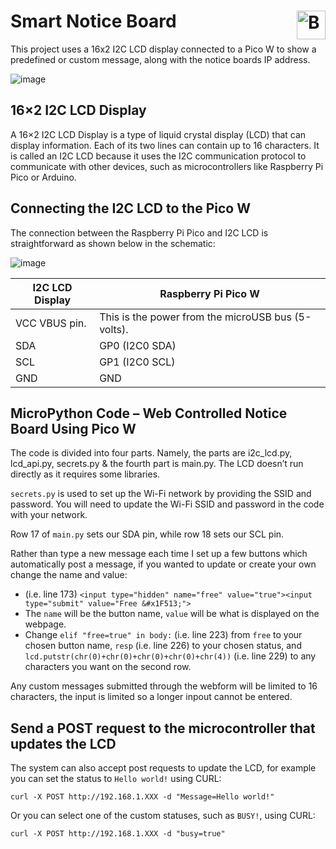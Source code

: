 # Smart Notice Board <a href='https://ko-fi.com/christianjameswatkins' target='_blank'><img height='35' align='right' style='border:0px;height:46px;' src='https://az743702.vo.msecnd.net/cdn/kofi3.png?v=1' border='0' alt='Buy Me a Coffee at ko-fi.com' /></a>

This project uses a 16x2 I2C LCD display connected to a Pico W to show a predefined or custom message, along with the notice boards IP address.

![image](https://github.com/CJ0206/Raspberry-Pi-Pico/assets/8594588/50fedc23-fe46-4256-81b4-a546205384f6)

## 16×2 I2C LCD Display
A 16×2 I2C LCD Display is a type of liquid crystal display (LCD) that can display information. Each of its two lines can contain up to 16 characters. It is called an I2C LCD because it uses the I2C communication protocol to communicate with other devices, such as microcontrollers like Raspberry Pi Pico or Arduino.

## Connecting the I2C LCD to the Pico W

The connection between the Raspberry Pi Pico and I2C LCD is straightforward as shown below in the schematic:

![image](https://github.com/CJ0206/Raspberry-Pi-Pico/assets/8594588/86e343ee-9220-401e-8f7f-2fea7113c469)

| I2C LCD Display | Raspberry Pi Pico W |
| ------------- | ------------- |
| VCC	VBUS pin. | This is the power from the microUSB bus (5-volts). |
| SDA	| GP0 (I2C0 SDA) |
| SCL	| GP1 (I2C0 SCL) |
| GND	| GND |

## MicroPython Code – Web Controlled Notice Board Using Pico W

The code is divided into four parts. Namely, the parts are i2c_lcd.py, lcd_api.py, secrets.py & the fourth part is main.py. The LCD doesn’t run directly as it requires some libraries.

`secrets.py` is used to set up the Wi-Fi network by providing the SSID and password. You will need to update the Wi-Fi SSID and password in the code with your network.

Row 17 of `main.py` sets our SDA pin, while row 18 sets our SCL pin.

Rather than type a new message each time I set up a few buttons which automatically post a message, if you wanted to update or create your own change the name and value:
 - (i.e. line 173) `<input type="hidden" name="free" value="true"><input type="submit" value="Free &#x1F513;">`
 - The `name` will be the button name, `value` will be what is displayed on the webpage.
 - Change `elif "free=true" in body:` (i.e. line 223) from `free` to your chosen button name, `resp` (i.e. line 226) to your chosen status, and `lcd.putstr(chr(0)+chr(0)+chr(0)+chr(0)+chr(4))` (i.e. line 229) to any characters you want on the second row.

Any custom messages submitted through the webform will be limited to 16 characters, the input is limited so a longer inpout cannot be entered.

## Send a POST request to the microcontroller that updates the LCD

The system can also accept post requests to update the LCD, for example you can set the status to `Hello world!` using CURL:
```
curl -X POST http://192.168.1.XXX -d "Message=Hello world!"
```

Or you can select one of the custom statuses, such as `BUSY!`, using CURL:
```
curl -X POST http://192.168.1.XXX -d "busy=true"
```
